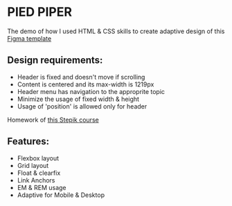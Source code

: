 # PIED PIPER

The demo of how I used HTML & CSS skills to create adaptive design of this [Figma template](https://www.figma.com/file/BL7wdCOSIxYFu1uxctuVzg/%D0%94%D0%BE%D0%BC%D0%B0%D1%88%D0%BD%D0%B5%D0%B5-%D0%B7%D0%B0%D0%B4%D0%B0%D0%BD%D0%B8%D0%B5-Pied-Piper?node-id=0%3A1)

## Design requirements:

- Header is fixed and doesn't move if scrolling
- Content is centered and its max-width is 1219px
- Header menu has navigation to the approprite topic
- Minimize the usage of fixed width & height
- Usage of 'position' is allowed only for header

Homework of [this Stepik course](https://stepik.org/course/38218/syllabus)

## Features:

- Flexbox layout
- Grid layout
- Float & clearfix
- Link Anchors
- EM & REM usage
- Adaptive for Mobile & Desktop
